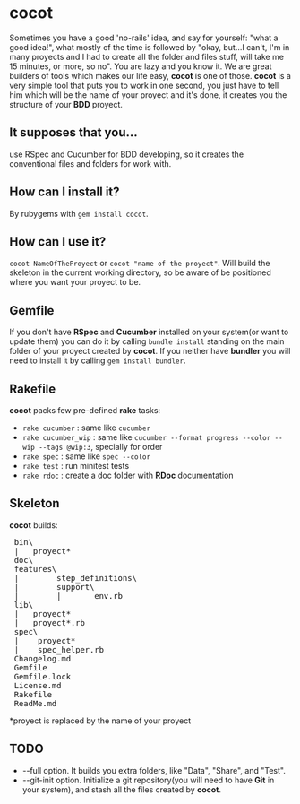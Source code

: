 cocot
=====

 Sometimes you have a good 'no-rails' idea, and say for yourself: "what a good idea!", what mostly of the time is followed by "okay, but...I can't, I'm in many proyects and I had to create all the folder and files stuff, will take me 15 minutes, or more, so no". You are lazy and you know it. We are great builders of tools which makes our life easy, **cocot** is one of those. **cocot** is a very simple tool that puts you to work in one second, you just have to tell him which will be the name of your proyect and it's done, it creates you the structure of your **BDD** proyect.

It supposes that you...
-----------------------

 use RSpec and Cucumber for BDD developing, so it creates the conventional files and folders for work with.

How can I install it?
-----------------

 By rubygems with `gem install cocot`.

How can I use it?
-----------------

 `cocot NameOfTheProyect` or `cocot "name of the proyect"`. Will build the skeleton in the current working directory, so be aware of be positioned where you want your proyect to be.

Gemfile
-------

  If you don't have **RSpec** and **Cucumber** installed on your system(or want to update them) you can do it by calling `bundle install` standing on the main folder of your proyect created by **cocot**. If you neither have **bundler** you will need to install it by calling `gem install bundler`.

Rakefile
--------

 **cocot** packs few pre-defined **rake** tasks:

 * `rake cucumber` : same like `cucumber`
 * `rake cucumber_wip` : same like `cucumber --format progress --color --wip --tags @wip:3`, specially for order
 * `rake spec` : same like `spec --color`
 * `rake test` : run minitest tests
 * `rake rdoc` : create a doc folder with **RDoc** documentation

Skeleton
--------

 **cocot** builds:

<pre>
 bin\
 |   proyect*
 doc\
 features\
 |        step_definitions\
 |        support\
 |        |       env.rb
 lib\
 |   proyect*
 |   proyect*.rb
 spec\
 |    proyect*
 |    spec_helper.rb
 Changelog.md
 Gemfile
 Gemfile.lock
 License.md
 Rakefile
 ReadMe.md
</pre>

 *proyect is replaced by the name of your proyect

TODO
----

 * --full option. It builds you extra folders, like "Data", "Share", and "Test".
 * --git-init option. Initialize a git repository(you will need to have **Git** in your system), and stash all the files created by **cocot**.
